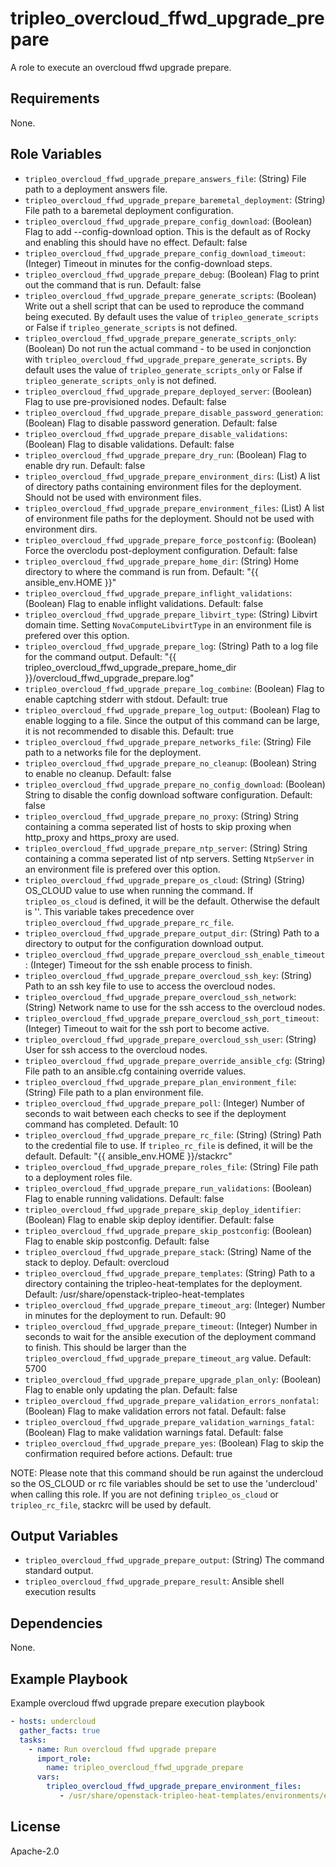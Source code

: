 tripleo_overcloud_ffwd_upgrade_prepare
======================================

A role to execute an overcloud ffwd upgrade prepare.

Requirements
------------

None.

Role Variables
--------------

* `tripleo_overcloud_ffwd_upgrade_prepare_answers_file`: (String) File path to a deployment answers file.
* `tripleo_overcloud_ffwd_upgrade_prepare_baremetal_deployment`: (String) File path to a baremetal deployment configuration.
* `tripleo_overcloud_ffwd_upgrade_prepare_config_download`: (Boolean) Flag to add --config-download option. This is the default as of Rocky and enabling this should have no effect. Default: false
* `tripleo_overcloud_ffwd_upgrade_prepare_config_download_timeout`: (Integer) Timeout in minutes for the config-download steps.
* `tripleo_overcloud_ffwd_upgrade_prepare_debug`: (Boolean) Flag to print out the command that is run. Default: false
* `tripleo_overcloud_ffwd_upgrade_prepare_generate_scripts`: (Boolean) Write out a shell script that can be used to reproduce the command being executed. By default uses the value of `tripleo_generate_scripts` or False if `tripleo_generate_scripts` is not defined.
* `tripleo_overcloud_ffwd_upgrade_prepare_generate_scripts_only`: (Boolean) Do not run the actual command - to be used in conjonction with `tripleo_overcloud_ffwd_upgrade_prepare_generate_scripts`. By default uses the value of `tripleo_generate_scripts_only` or False if `tripleo_generate_scripts_only` is not defined.
* `tripleo_overcloud_ffwd_upgrade_prepare_deployed_server`: (Boolean) Flag to use pre-provisioned nodes. Default: false
* `tripleo_overcloud_ffwd_upgrade_prepare_disable_password_generation`: (Boolean) Flag to disable password generation. Default: false
* `tripleo_overcloud_ffwd_upgrade_prepare_disable_validations`: (Boolean) Flag to disable validations. Default: false
* `tripleo_overcloud_ffwd_upgrade_prepare_dry_run`: (Boolean) Flag to enable dry run. Default: false
* `tripleo_overcloud_ffwd_upgrade_prepare_environment_dirs`: (List) A list of directory paths containing environment files for the deployment. Should not be used with environment files.
* `tripleo_overcloud_ffwd_upgrade_prepare_environment_files`: (List) A list of environment file paths for the deployment.  Should not be used with environment dirs.
* `tripleo_overcloud_ffwd_upgrade_prepare_force_postconfig`: (Boolean) Force the overclodu post-deployment configuration. Default: false
* `tripleo_overcloud_ffwd_upgrade_prepare_home_dir`: (String) Home directory to where the command is run from. Default: "{{ ansible_env.HOME }}"
* `tripleo_overcloud_ffwd_upgrade_prepare_inflight_validations`: (Boolean) Flag to enable inflight validations. Default: false
* `tripleo_overcloud_ffwd_upgrade_prepare_libvirt_type`: (String) Libvirt domain time. Setting `NovaComputeLibvirtType` in an environment file is prefered over this option.
* `tripleo_overcloud_ffwd_upgrade_prepare_log`: (String) Path to a log file for the command output. Default: "{{ tripleo_overcloud_ffwd_upgrade_prepare_home_dir }}/overcloud_ffwd_upgrade_prepare.log"
* `tripleo_overcloud_ffwd_upgrade_prepare_log_combine`: (Boolean) Flag to enable captching stderr with stdout. Default: true
* `tripleo_overcloud_ffwd_upgrade_prepare_log_output`: (Boolean) Flag to enable logging to a file. Since the output of this command can be large, it is not recommended to disable this. Default: true
* `tripleo_overcloud_ffwd_upgrade_prepare_networks_file`: (String) File path to a networks file for the deployment.
* `tripleo_overcloud_ffwd_upgrade_prepare_no_cleanup`: (Boolean) String to enable no cleanup. Default: false
* `tripleo_overcloud_ffwd_upgrade_prepare_no_config_download`: (Boolean) String to disable the config download software configuration. Default: false
* `tripleo_overcloud_ffwd_upgrade_prepare_no_proxy`: (String) String containing a comma seperated list of hosts to skip proxing when http_proxy and https_proxy are used.
* `tripleo_overcloud_ffwd_upgrade_prepare_ntp_server`: (String) String containing a comma seperated list of ntp servers. Setting `NtpServer` in an environment file is prefered over this option.
* `tripleo_overcloud_ffwd_upgrade_prepare_os_cloud`: (String) (String) OS_CLOUD value to use when running the command. If `tripleo_os_cloud` is defined, it will be the default. Otherwise the default is ''. This variable takes precedence over `tripleo_overcloud_ffwd_upgrade_prepare_rc_file`.
* `tripleo_overcloud_ffwd_upgrade_prepare_output_dir`: (String) Path to a directory to output for the configuration download output.
* `tripleo_overcloud_ffwd_upgrade_prepare_overcloud_ssh_enable_timeout`: (Integer) Timeout for the ssh enable process to finish.
* `tripleo_overcloud_ffwd_upgrade_prepare_overcloud_ssh_key`: (String) Path to an ssh key file to use to access the overcloud nodes.
* `tripleo_overcloud_ffwd_upgrade_prepare_overcloud_ssh_network`: (String) Network name to use for the ssh access to the overcloud nodes.
* `tripleo_overcloud_ffwd_upgrade_prepare_overcloud_ssh_port_timeout`: (Integer) Timeout to wait for the ssh port to become active.
* `tripleo_overcloud_ffwd_upgrade_prepare_overcloud_ssh_user`: (String) User for ssh access to the overcloud nodes.
* `tripleo_overcloud_ffwd_upgrade_prepare_override_ansible_cfg`: (String) File path to an ansible.cfg containing override values.
* `tripleo_overcloud_ffwd_upgrade_prepare_plan_environment_file`: (String) File path to a plan environment file.
* `tripleo_overcloud_ffwd_upgrade_prepare_poll`: (Integer) Number of seconds to wait between each checks to see if the deployment command has completed. Default: 10
* `tripleo_overcloud_ffwd_upgrade_prepare_rc_file`: (String) (String) Path to the credential file to use. If `tripleo_rc_file` is defined, it will be the default. Default: "{{ ansible_env.HOME }}/stackrc"
* `tripleo_overcloud_ffwd_upgrade_prepare_roles_file`: (String) File path to a deployment roles file.
* `tripleo_overcloud_ffwd_upgrade_prepare_run_validations`: (Boolean) Flag to enable running validations. Default: false
* `tripleo_overcloud_ffwd_upgrade_prepare_skip_deploy_identifier`: (Boolean) Flag to enable skip deploy identifier. Default: false
* `tripleo_overcloud_ffwd_upgrade_prepare_skip_postconfig`: (Boolean) Flag to enable skip postconfig. Default: false
* `tripleo_overcloud_ffwd_upgrade_prepare_stack`: (String) Name of the stack to deploy. Default: overcloud
* `tripleo_overcloud_ffwd_upgrade_prepare_templates`: (String) Path to a directory containing the tripleo-heat-templates for the deployment. Default: /usr/share/openstack-tripleo-heat-templates
* `tripleo_overcloud_ffwd_upgrade_prepare_timeout_arg`: (Integer) Number in minutes for the deployment to run. Default: 90
* `tripleo_overcloud_ffwd_upgrade_prepare_timeout`: (Integer) Number in seconds to wait for the ansible execution of the deployment command to finish. This should be larger than the `tripleo_overcloud_ffwd_upgrade_prepare_timeout_arg` value. Default: 5700
* `tripleo_overcloud_ffwd_upgrade_prepare_upgrade_plan_only`: (Boolean) Flag to enable only updating the plan. Default: false
* `tripleo_overcloud_ffwd_upgrade_prepare_validation_errors_nonfatal`: (Boolean) Flag to make validation errors not fatal. Default: false
* `tripleo_overcloud_ffwd_upgrade_prepare_validation_warnings_fatal`: (Boolean) Flag to make validation warnings fatal. Default: false
* `tripleo_overcloud_ffwd_upgrade_prepare_yes`: (Boolean) Flag to skip the confirmation required before actions. Default: true

NOTE: Please note that this command should be run against the undercloud so the
OS_CLOUD or rc file variables should be set to use the 'undercloud' when
calling this role. If you are not defining `tripleo_os_cloud` or `tripleo_rc_file`,
stackrc will be used by default.

Output Variables
----------------

* `tripleo_overcloud_ffwd_upgrade_prepare_output`: (String) The command standard output.
* `tripleo_overcloud_ffwd_upgrade_prepare_result`: Ansible shell execution results

Dependencies
------------

None.

Example Playbook
----------------

Example overcloud ffwd upgrade prepare execution playbook

```yaml
- hosts: undercloud
  gather_facts: true
  tasks:
    - name: Run overcloud ffwd upgrade prepare
      import_role:
        name: tripleo_overcloud_ffwd_upgrade_prepare
      vars:
        tripleo_overcloud_ffwd_upgrade_prepare_environment_files:
           - /usr/share/openstack-tripleo-heat-templates/environments/enable-swap.yaml
```

License
-------

Apache-2.0
